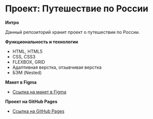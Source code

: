 # Проект: Путешествие по России

**Интро**

Данный репозиторий хранит проект о путешествии по России.

**Функциональность и технологии**

* HTML, HTML5
* CSS, CSS3
* FLEXBOX, GRID
* Адаптивная верстка, отзывчивая верстка
* БЭМ (Nested)

**Макет в Figma**

* [Ссылка на макет в Figma](https://www.figma.com/file/5S2WSbEFL6awjVWJ0NWL8Q/Sprint-3_-Russia-_-desktop-mobile?node-id=28503%3A0)

**Проект на GitHub Pages**

* [Ссылка на GitHub Pages](https://kizyalleski.github.io/russian-travel/)
